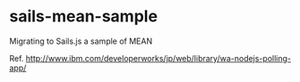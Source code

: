 sails-mean-sample
=================

Migrating to Sails.js a sample of MEAN

Ref. http://www.ibm.com/developerworks/jp/web/library/wa-nodejs-polling-app/